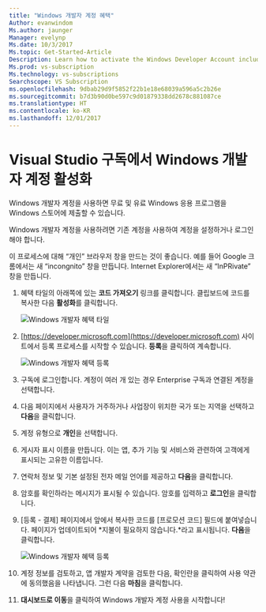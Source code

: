 ```yaml
---
title: "Windows 개발자 계정 혜택"
Author: evanwindom
Ms.author: jaunger
Manager: evelynp
Ms.date: 10/3/2017
Ms.topic: Get-Started-Article
Description: Learn how to activate the Windows Developer Account included with your Visual Studio subscription.
Ms.prod: vs-subscription
Ms.technology: vs-subscriptions
Searchscope: VS Subscription
ms.openlocfilehash: 9dbab29d9f5852f22b1e18e68039a596a5c2b26e
ms.sourcegitcommit: b7d3b90d0be597c9d01879338dd2678c881087ce
ms.translationtype: HT
ms.contentlocale: ko-KR
ms.lasthandoff: 12/01/2017
---
```

#  <a name="activating-the-windows-developer-account-in-visual-studio-subscriptions"></a>Visual Studio 구독에서 Windows 개발자 계정 활성화

Windows 개발자 계정을 사용하면 무료 및 유료 Windows 응용 프로그램을 Windows 스토어에 제출할 수 있습니다.     

Windows 개발자 계정을 사용하려면 기존 계정을 사용하여 계정을 설정하거나 로그인해야 합니다.

이 프로세스에 대해 “개인” 브라우저 창을 만드는 것이 좋습니다.  예를 들어 Google 크롬에서는 새 “incongnito” 창을 만듭니다.  Internet Explorer에서는 새 “InPRivate” 창을 만듭니다.

1.  혜택 타일의 아래쪽에 있는 **코드 가져오기** 링크를 클릭합니다.  클립보드에 코드를 복사한 다음 **활성화**를 클릭합니다. 

    ![Windows 개발자 혜택 타일](_img\vs-windows-dev\vs-windows-dev-tile.png)

2.  [https://developer.microsoft.com](https://developer.microsoft.com) 사이트에서 등록 프로세스를 시작할 수 있습니다.  **등록**을 클릭하여 계속합니다. 

    ![Windows 개발자 혜택 등록](_img\vs-windows-dev\vs-windows-dev-register1-cropped.png)


3.  구독에 로그인합니다.  계정이 여러 개 있는 경우 Enterprise 구독과 연결된 계정을 선택합니다. 
4.  다음 페이지에서 사용자가 거주하거나 사업장이 위치한 국가 또는 지역을 선택하고 **다음**을 클릭합니다. 
5.  계정 유형으로 **개인**을 선택합니다.  
6.  게시자 표시 이름을 만듭니다.  이는 앱, 추가 기능 및 서비스와 관련하여 고객에게 표시되는 고유한 이름입니다. 
7.  연락처 정보 및 기본 설정된 전자 메일 언어를 제공하고 **다음**을 클릭합니다.
8.  암호를 확인하라는 메시지가 표시될 수 있습니다.  암호를 입력하고 **로그인**을 클릭합니다. 
9.  [등록 - 결제] 페이지에서 앞에서 복사한 코드를 [프로모션 코드] 필드에 붙여넣습니다.  페이지가 업데이트되어 *지불이 필요하지 않습니다.*라고 표시됩니다.  **다음**을 클릭합니다.

    ![Windows 개발자 혜택 등록](_img\vs-windows-dev\vs-windows-dev-promo-cropped.png)


10. 계정 정보를 검토하고, 앱 개발자 계약을 검토한 다음, 확인란을 클릭하여 사용 약관에 동의했음을 나타냅니다.  그런 다음 **마침**을 클릭합니다. 
11. **대시보드로 이동**을 클릭하여 Windows 개발자 계정 사용을 시작합니다!